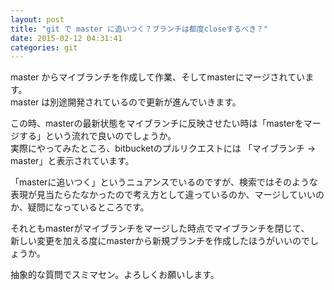 ```yaml
---
layout: post
title: "git で master に追いつく？ブランチは都度closeするべき？"
date: 2015-02-12 04:31:41
categories: git
---
```

<p>master からマイブランチを作成して作業、そしてmasterにマージされています。<br>
master は別途開発されているので更新が進んでいきます。</p>

<p>この時、masterの最新状態をマイブランチに反映させたい時は「masterをマージする」という流れで良いのでしょうか。<br>
実際にやってみたところ、bitbucketのプルリクエストには 「マイブランチ → master」と表示されています。</p>

<p>「masterに追いつく」というニュアンスでいるのですが、検索ではそのような表現が見当たらたなかったので考え方として違っているのか、マージしていいのか、疑問になっているところです。</p>

<p>それともmasterがマイブランチをマージした時点でマイブランチを閉じて、<br>
新しい変更を加える度にmasterから新規ブランチを作成したほうがいいのでしょうか。</p>

<p>抽象的な質問でスミマセン。よろしくお願いします。</p>
